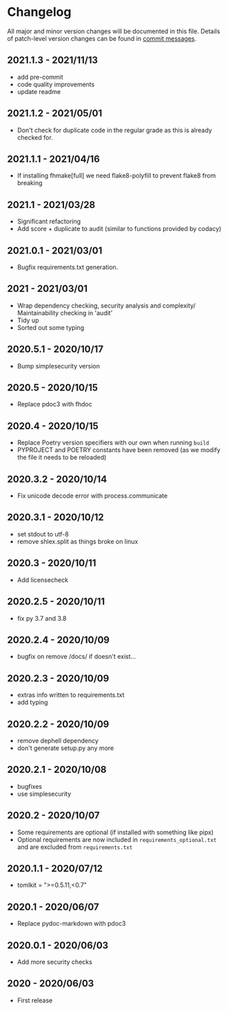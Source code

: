 # Changelog

All major and minor version changes will be documented in this file. Details of
patch-level version changes can be found in [commit messages](../../commits/master).

## 2021.1.3 - 2021/11/13

- add pre-commit
- code quality improvements
- update readme

## 2021.1.2 - 2021/05/01

- Don't check for duplicate code in the regular grade as this is already checked for.

## 2021.1.1 - 2021/04/16

- If installing fhmake\[full\] we need flake8-polyfill to prevent flake8 from breaking

## 2021.1 - 2021/03/28

- Significant refactoring
- Add score + duplicate to audit (similar to functions provided by codacy)

## 2021.0.1 - 2021/03/01

- Bugfix requirements.txt generation.

## 2021 - 2021/03/01

- Wrap dependency checking, security analysis and complexity/ Maintainability
  checking in 'audit'
- Tidy up
- Sorted out some typing

## 2020.5.1 - 2020/10/17

- Bump simplesecurity version

## 2020.5 - 2020/10/15

- Replace pdoc3 with fhdoc

## 2020.4 - 2020/10/15

- Replace Poetry version specifiers with our own when running `build`
- PYPROJECT and POETRY constants have been removed (as we modify the file it
  needs to be reloaded)

## 2020.3.2 - 2020/10/14

- Fix unicode decode error with process.communicate

## 2020.3.1 - 2020/10/12

- set stdout to utf-8
- remove shlex.split as things broke on linux

## 2020.3 - 2020/10/11

- Add licensecheck

## 2020.2.5 - 2020/10/11

- fix py 3.7 and 3.8

## 2020.2.4 - 2020/10/09

- bugfix on remove /docs/ if doesn't exist...

## 2020.2.3 - 2020/10/09

- extras info written to requirements.txt
- add typing

## 2020.2.2 - 2020/10/09

- remove dephell dependency
- don't generate setup.py any more

## 2020.2.1 - 2020/10/08

- bugfixes
- use simplesecurity

## 2020.2 - 2020/10/07

- Some requirements are optional (if installed with something like pipx)
- Optional requirements are now included in `requirements_optional.txt`
  and are excluded from `requirements.txt`

## 2020.1.1 - 2020/07/12

- tomlkit = ">=0.5.11,<0.7"

## 2020.1 - 2020/06/07

- Replace pydoc-markdown with pdoc3

## 2020.0.1 - 2020/06/03

- Add more security checks

## 2020 - 2020/06/03

- First release
